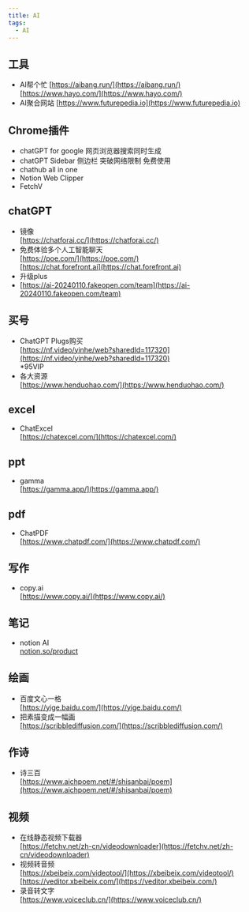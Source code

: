 ```yaml
---
title: AI
tags:
  - AI
---
```

## 工具
- AI帮个忙
[https://aibang.run/](https://aibang.run/)  
[https://www.hayo.com/](https://www.hayo.com/) 
- AI聚合网站
[https://www.futurepedia.io](https://www.futurepedia.io)  

## Chrome插件
- chatGPT for google 网页浏览器搜索同时生成  
- chatGPT Sidebar 侧边栏 突破网络限制 免费使用  
- chathub all in one   
- Notion Web Clipper   
- FetchV  

## chatGPT
- 镜像  
[https://chatforai.cc/](https://chatforai.cc/)   
- 免费体验多个人工智能聊天  
[https://poe.com/](https://poe.com/)  
[https://chat.forefront.ai](https://chat.forefront.ai)  
- 升级plus  
- [https://ai-20240110.fakeopen.com/team](https://ai-20240110.fakeopen.com/team)  

## 买号
- ChatGPT Plugs购买  
[https://nf.video/yinhe/web?sharedId=117320](https://nf.video/yinhe/web?sharedId=117320)  
*95VIP  
- 各大资源  
[https://www.henduohao.com/](https://www.henduohao.com/) 

## excel
- ChatExcel  
[https://chatexcel.com/](https://chatexcel.com/)  

## ppt
- gamma  
[https://gamma.app/](https://gamma.app/)  

## pdf
- ChatPDF  
[https://www.chatpdf.com/](https://www.chatpdf.com/)  

## 写作
- copy.ai  
[https://www.copy.ai/](https://www.copy.ai/) 

## 笔记
- notion AI  
[notion.so/product](notion.so/product)  

## 绘画
- 百度文心一格  
[https://yige.baidu.com/](https://yige.baidu.com/)  
- 把素描变成一幅画  
[https://scribblediffusion.com/](https://scribblediffusion.com/)  

## 作诗
- 诗三百  
[https://www.aichpoem.net/#/shisanbai/poem](https://www.aichpoem.net/#/shisanbai/poem)  

## 视频
- 在线静态视频下载器  
[https://fetchv.net/zh-cn/videodownloader](https://fetchv.net/zh-cn/videodownloader)  
- 视频转音频  
[https://xbeibeix.com/videotool/](https://xbeibeix.com/videotool/)  
[https://veditor.xbeibeix.com/](https://veditor.xbeibeix.com/)  
- 录音转文字  
[https://www.voiceclub.cn/](https://www.voiceclub.cn/)  